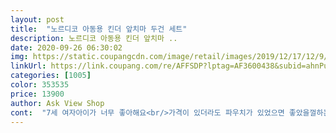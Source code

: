 ```yaml
---
layout: post 
title:  "노르디코 아동용 킨더 앞치마 두건 세트" 
description: 노르디코 아동용 킨더 앞치마 ..
date: 2020-09-26 06:30:02 
img: https://static.coupangcdn.com/image/retail/images/2019/12/17/12/9/37f7cc01-be0b-425a-8917-39719ea87d49.jpg 
linkUrl: https://link.coupang.com/re/AFFSDP?lptag=AF3600438&subid=ahnPublicAsk&pageKey=1098933276&itemId=2057836494&vendorItemId=70057108045&traceid=V0-113-674d8e807719ad1e 
categories: [1005] 
color: 353535 
price: 13900 
author: Ask View Shop 
cont:  "7세 여자아이가 너무 좋아해요<br/>가격이 있더라도 파우치가 있었으면 좋았을껄하는 아쉬움이 있네요^^<br/>그래서 뒷쪽에서 핀으로 고정시켜주었네요.<br/><br/>길이도 길어서 7세졸업때까지 잘 쓰겠어요.<br/><br/>끈을 딱 맞게 줄이면 어깨가 아닌 목을 감싸는데, 폴리끈이라 그런지 아이가 아주 살짝 불편해했어요.<br/><br/>다만 목에있는 끈이 조금 아쉬운데요.<br/><br/>면재질사고싶었는데 방수재질도 괜찮네요.<br/> 핑크아니면 안하는 딸래미 마음에 든다며 기분좋게 등원했습니다.<br/><br/>목 끈부분은 추후에 천으로 감싸주려구요<br/>사려고 마음에 두고있던 앞치마가있었는데 갑자기 요리활동을한다네요.<br/>.<br/> 주안확인안한 엄마탓에 부랴부랴 새벽배송되는 상품중에 골랐어요.<br/><br/>쓰던 앞치마가 찢어져서 로켓배송으로 급히 주문했죠.<br/><br/>아이가 보자마자 좋아했어요.<br/><br/>아이는 핑크여서 좋고, 엄마는 방수재질이어서 좋고,<br/>앞치마 폭이 넉넉하고 주름이 잡혀있어서 치마처럼 예뻐요.<br/><br/>앞치마랑 두건이 예뻐요^^<br/>앞치마입고 빙글빙글 돌더니등원할 때 입고 갔네요^^.<br/><br/>키는100넘고 잘 안재어봐서 모르겠고 몸무게 20키로의 또래보다 큰편인 5세 입니다.<br/><br/>" 
---
```


